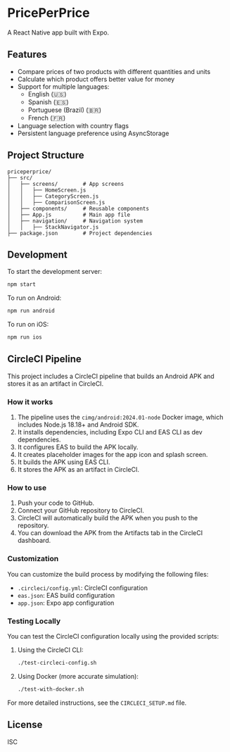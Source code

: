# PricePerPrice

A React Native app built with Expo.

## Features

- Compare prices of two products with different quantities and units
- Calculate which product offers better value for money
- Support for multiple languages:
  - English (🇺🇸)
  - Spanish (🇪🇸)
  - Portuguese (Brazil) (🇧🇷)
  - French (🇫🇷)
- Language selection with country flags
- Persistent language preference using AsyncStorage
## Project Structure

```
priceperprice/
├── src/
│   ├── screens/        # App screens
│   │   ├── HomeScreen.js
│   │   ├── CategoryScreen.js
│   │   ├── ComparisonScreen.js
│   ├── components/     # Reusable components
│   ├── App.js          # Main app file
│   ├── navigation/     # Navigation system
│   │   ├── StackNavigator.js
├── package.json        # Project dependencies
```

## Development

To start the development server:

```bash
npm start
```

To run on Android:

```bash
npm run android
```

To run on iOS:

```bash
npm run ios
```

## CircleCI Pipeline

This project includes a CircleCI pipeline that builds an Android APK and stores it as an artifact in CircleCI.

### How it works

1. The pipeline uses the `cimg/android:2024.01-node` Docker image, which includes Node.js 18.18+ and Android SDK.
2. It installs dependencies, including Expo CLI and EAS CLI as dev dependencies.
3. It configures EAS to build the APK locally.
4. It creates placeholder images for the app icon and splash screen.
5. It builds the APK using EAS CLI.
6. It stores the APK as an artifact in CircleCI.

### How to use

1. Push your code to GitHub.
2. Connect your GitHub repository to CircleCI.
3. CircleCI will automatically build the APK when you push to the repository.
4. You can download the APK from the Artifacts tab in the CircleCI dashboard.

### Customization

You can customize the build process by modifying the following files:

- `.circleci/config.yml`: CircleCI configuration
- `eas.json`: EAS build configuration
- `app.json`: Expo app configuration

### Testing Locally

You can test the CircleCI configuration locally using the provided scripts:

1. Using the CircleCI CLI:
   ```bash
   ./test-circleci-config.sh
   ```

2. Using Docker (more accurate simulation):
   ```bash
   ./test-with-docker.sh
   ```

For more detailed instructions, see the `CIRCLECI_SETUP.md` file.

## License

ISC
